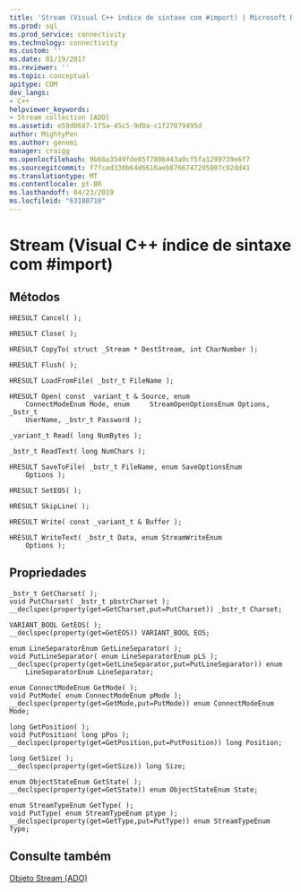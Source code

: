 ```yaml
---
title: 'Stream (Visual C++ índice de sintaxe com #import) | Microsoft Docs'
ms.prod: sql
ms.prod_service: connectivity
ms.technology: connectivity
ms.custom: ''
ms.date: 01/19/2017
ms.reviewer: ''
ms.topic: conceptual
apitype: COM
dev_langs:
- C++
helpviewer_keywords:
- Stream collection [ADO]
ms.assetid: e59d0687-1f5a-45c5-9d0a-c1f27079495d
author: MightyPen
ms.author: genemi
manager: craigg
ms.openlocfilehash: 9b66a3549fde85f7806443a0cf5fa1299739e6f7
ms.sourcegitcommit: f7fced330b64d6616aeb8766747295807c92dd41
ms.translationtype: MT
ms.contentlocale: pt-BR
ms.lasthandoff: 04/23/2019
ms.locfileid: "63180710"
---
```

# <a name="stream-visual-c-syntax-index-with-import"></a>Stream (Visual C++ índice de sintaxe com #import)
## <a name="methods"></a>Métodos  
  
```  
HRESULT Cancel( );  
  
HRESULT Close( );  
  
HRESULT CopyTo( struct _Stream * DestStream, int CharNumber );  
  
HRESULT Flush( );  
  
HRESULT LoadFromFile( _bstr_t FileName );  
  
HRESULT Open( const _variant_t & Source, enum  
    ConnectModeEnum Mode, enum     StreamOpenOptionsEnum Options, _bstr_t  
    UserName, _bstr_t Password );  
  
_variant_t Read( long NumBytes );  
  
_bstr_t ReadText( long NumChars );  
  
HRESULT SaveToFile( _bstr_t FileName, enum SaveOptionsEnum  
    Options );  
  
HRESULT SetEOS( );  
  
HRESULT SkipLine( );  
  
HRESULT Write( const _variant_t & Buffer );  
  
HRESULT WriteText( _bstr_t Data, enum StreamWriteEnum  
    Options );  
```  
  
## <a name="properties"></a>Propriedades  
  
```  
_bstr_t GetCharset( );  
void PutCharset( _bstr_t pbstrCharset );  
__declspec(property(get=GetCharset,put=PutCharset)) _bstr_t Charset;  
  
VARIANT_BOOL GetEOS( );  
__declspec(property(get=GetEOS)) VARIANT_BOOL EOS;  
  
enum LineSeparatorEnum GetLineSeparator( );  
void PutLineSeparator( enum LineSeparatorEnum pLS );  
__declspec(property(get=GetLineSeparator,put=PutLineSeparator)) enum  
    LineSeparatorEnum LineSeparator;  
  
enum ConnectModeEnum GetMode( );  
void PutMode( enum ConnectModeEnum pMode );  
__declspec(property(get=GetMode,put=PutMode)) enum ConnectModeEnum Mode;  
  
long GetPosition( );  
void PutPosition( long pPos );  
__declspec(property(get=GetPosition,put=PutPosition)) long Position;  
  
long GetSize( );  
__declspec(property(get=GetSize)) long Size;  
  
enum ObjectStateEnum GetState( );  
__declspec(property(get=GetState)) enum ObjectStateEnum State;  
  
enum StreamTypeEnum GetType( );  
void PutType( enum StreamTypeEnum ptype );  
__declspec(property(get=GetType,put=PutType)) enum StreamTypeEnum Type;  
```  
  
## <a name="see-also"></a>Consulte também  
 [Objeto Stream (ADO)](../../../ado/reference/ado-api/stream-object-ado.md)
